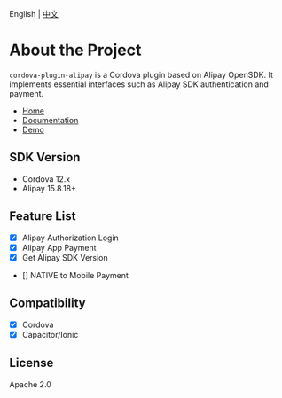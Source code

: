 English | [中文](README_zh.md)


# About the Project

`cordova-plugin-alipay` is a Cordova plugin based on Alipay OpenSDK. It implements essential interfaces such as Alipay SDK authentication and payment.

- [Home](https://byteee.fund/project/cordova-plugin-alipay)
- [Documentation](https://byteee.fund/doc/cordova-plugin-alipay)
- [Demo](https://github.com/byteee-fund/cordova-plugin-alipay-demo)

## SDK Version

- Cordova 12.x
- Alipay 15.8.18+

## Feature List

- [x] Alipay Authorization Login
- [x] Alipay App Payment
- [x] Get Alipay SDK Version
- [] NATIVE to Mobile Payment

## Compatibility

- [x] Cordova
- [x] Capacitor/Ionic

## License

Apache 2.0
